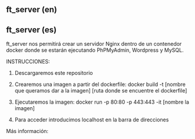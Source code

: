 ft_server (en)
--
ft_server (es)
--
ft_server nos permitirá crear un servidor Nginx dentro de un contenedor docker donde se estarán ejecutando PhPMyAdmin, Wordpress y MySQL.

INSTRUCCIONES:

1) Descargaremos este repositorio

2) Crearemos una imagen a partir del dockerfile:
docker build -t [nombre que queramos dar a la imagen] [ruta donde se encuentre el dockerfile]

3) Ejecutaremos la imagen:
docker run -p 80:80 -p 443:443 -it [nombre la imagen]

4) Para acceder introducimos localhost en la barra de direcciones


Más información:




